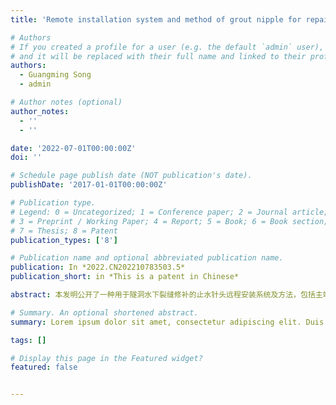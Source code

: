 ```yaml
---
title: 'Remote installation system and method of grout nipple for repairing crack of underwater tunnel'

# Authors
# If you created a profile for a user (e.g. the default `admin` user), write the username (folder name) here
# and it will be replaced with their full name and linked to their profile.
authors:
  - Guangming Song
  - admin

# Author notes (optional)
author_notes:
  - ''
  - ''

date: '2022-07-01T00:00:00Z'
doi: ''

# Schedule page publish date (NOT publication's date).
publishDate: '2017-01-01T00:00:00Z'

# Publication type.
# Legend: 0 = Uncategorized; 1 = Conference paper; 2 = Journal article;
# 3 = Preprint / Working Paper; 4 = Report; 5 = Book; 6 = Book section;
# 7 = Thesis; 8 = Patent
publication_types: ['8']

# Publication name and optional abbreviated publication name.
publication: In *2022.CN202210783503.5*
publication_short: in *This is a patent in Chinese*

abstract: 本发明公开了一种用于隧洞水下裂缝修补的止水针头远程安装系统及方法，包括主端、通信通道及从端的水下机器人，主端通过通信通道连接从端的水下机器人，并与从端的水下机器人通信，控制从端工作，所述主端至少包括力反馈手控器及远程控制终端，所述远程控制终端根据双目相机的左、右目图像，基于循环生成对抗网络CycleGAN进行水下图像复原，结合深度学习方法Yolov5完成孔位检测，并结合双目立体匹配方法SGBM得到视差图，完成三维点云重建，再利用RANSAC算法拟合孔位点云信息，根据孔位位姿信息，调整机械臂末端垂直于孔位，进行止水针头的安装, 提高隧洞混凝土衬砌裂缝的止水针头远程安装作业的自动化水平。

# Summary. An optional shortened abstract.
summary: Lorem ipsum dolor sit amet, consectetur adipiscing elit. Duis posuere tellus ac convallis placerat. Proin tincidunt magna sed ex sollicitudin condimentum.

tags: []

# Display this page in the Featured widget?
featured: false


---
```


